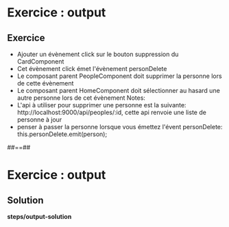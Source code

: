 <!-- .slide: class="exercice" -->
# Exercice : output
## Exercice

- Ajouter un évènement click sur le bouton suppression du CardComponent
- Cet évènement click émet l'évènement personDelete
- Le composant parent PeopleComponent doit supprimer la personne lors de cette évènement
- Le composant parent HomeComponent doit sélectionner au hasard une autre personne lors de cet évènement
Notes:
- L'api à utiliser pour supprimer une personne est la suivante: http://localhost:9000/api/peoples/:id, cette api renvoie une liste de personne à jour
- penser à passer la personne lorsque vous émettez l'évent personDelete: this.personDelete.emit(person);

##==##

<!-- .slide: class="exercice full-center" -->
# Exercice : output
## Solution
<b>steps/output-solution</b>
